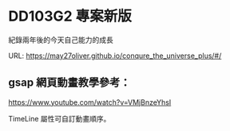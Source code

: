 # DD103G2 專案新版

紀錄兩年後的今天自己能力的成長

URL:
https://may27oliver.github.io/conqure_the_universe_plus/#/

## gsap 網頁動畫教學參考：

https://www.youtube.com/watch?v=VMjBnzeYhsI

TimeLine 屬性可自訂動畫順序。

